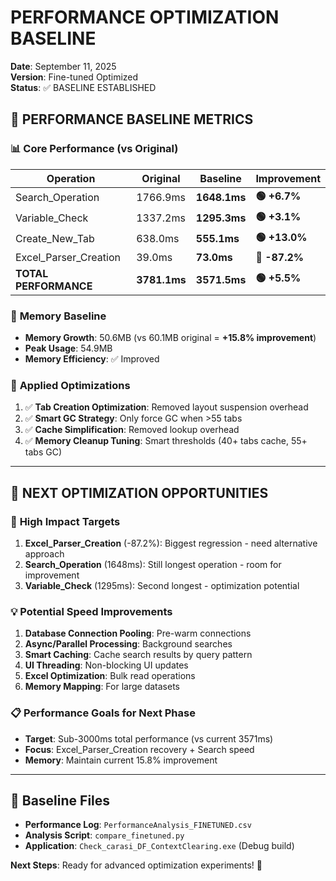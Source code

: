 # PERFORMANCE OPTIMIZATION BASELINE
**Date**: September 11, 2025  
**Version**: Fine-tuned Optimized  
**Status**: ✅ BASELINE ESTABLISHED

## 🎯 PERFORMANCE BASELINE METRICS

### 📊 **Core Performance (vs Original)**
| Operation | Original | **Baseline** | **Improvement** |
|-----------|----------|--------------|-----------------|
| Search_Operation | 1766.9ms | **1648.1ms** | **🟢 +6.7%** |
| Variable_Check | 1337.2ms | **1295.3ms** | **🟢 +3.1%** |
| Create_New_Tab | 638.0ms | **555.1ms** | **🟢 +13.0%** |
| Excel_Parser_Creation | 39.0ms | **73.0ms** | **🔴 -87.2%** |
| **TOTAL PERFORMANCE** | **3781.1ms** | **3571.5ms** | **🟢 +5.5%** |

### 💾 **Memory Baseline**
- **Memory Growth**: 50.6MB (vs 60.1MB original = **+15.8% improvement**)
- **Peak Usage**: 54.9MB
- **Memory Efficiency**: ✅ Improved

### 🔧 **Applied Optimizations**
1. ✅ **Tab Creation Optimization**: Removed layout suspension overhead
2. ✅ **Smart GC Strategy**: Only force GC when >55 tabs  
3. ✅ **Cache Simplification**: Removed lookup overhead
4. ✅ **Memory Cleanup Tuning**: Smart thresholds (40+ tabs cache, 55+ tabs GC)

---

## 🚀 NEXT OPTIMIZATION OPPORTUNITIES

### 🎯 **High Impact Targets**
1. **Excel_Parser_Creation** (-87.2%): Biggest regression - need alternative approach
2. **Search_Operation** (1648ms): Still longest operation - room for improvement
3. **Variable_Check** (1295ms): Second longest - optimization potential

### 💡 **Potential Speed Improvements**
1. **Database Connection Pooling**: Pre-warm connections
2. **Async/Parallel Processing**: Background searches
3. **Smart Caching**: Cache search results by query pattern
4. **UI Threading**: Non-blocking UI updates
5. **Excel Optimization**: Bulk read operations
6. **Memory Mapping**: For large datasets

### 📋 **Performance Goals for Next Phase**
- **Target**: Sub-3000ms total performance (vs current 3571ms)
- **Focus**: Excel_Parser_Creation recovery + Search speed
- **Memory**: Maintain current 15.8% improvement

---

## 📁 **Baseline Files**
- **Performance Log**: `PerformanceAnalysis_FINETUNED.csv`
- **Analysis Script**: `compare_finetuned.py`
- **Application**: `Check_carasi_DF_ContextClearing.exe` (Debug build)

**Next Steps**: Ready for advanced optimization experiments! 🚀
